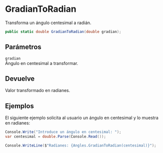 # GradianToRadian

Transforma un ángulo centesimal a radián.

```csharp
public static double GradianToRadian(double gradian);
```

## Parámetros

`gradian`  
Ángulo en centesimal a transformar.

## Devuelve

Valor transformado en radianes.

## Ejemplos

El siguiente ejemplo solicita al usuario un ángulo en centesimal y lo muestra en radianes:

```csharp
Console.Write("Introduce un ángulo en centesimal: ");
var centesimal = double.Parse(Console.Read());

Console.WriteLine($"Radianes: {Angles.GradianToRadian(centesimal)}");
```

